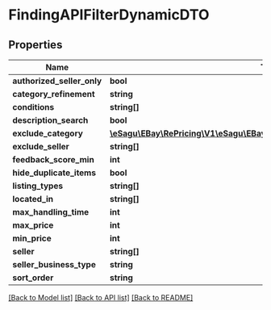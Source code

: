 # FindingAPIFilterDynamicDTO

## Properties
Name | Type | Description | Notes
------------ | ------------- | ------------- | -------------
**authorized_seller_only** | **bool** |  | [optional] 
**category_refinement** | **string** |  | [optional] 
**conditions** | **string[]** |  | [optional] 
**description_search** | **bool** |  | [optional] 
**exclude_category** | [**\eSagu\EBay\RePricing\V1\eSagu\EBay\RePricing\V1\Model\EbayCategoryDTO[]**](EbayCategoryDTO.md) |  | [optional] 
**exclude_seller** | **string[]** |  | [optional] 
**feedback_score_min** | **int** |  | [optional] 
**hide_duplicate_items** | **bool** |  | [optional] 
**listing_types** | **string[]** |  | [optional] 
**located_in** | **string[]** |  | [optional] 
**max_handling_time** | **int** |  | [optional] 
**max_price** | **int** |  | [optional] 
**min_price** | **int** |  | [optional] 
**seller** | **string[]** |  | [optional] 
**seller_business_type** | **string** |  | [optional] 
**sort_order** | **string** |  | [optional] 

[[Back to Model list]](../README.md#documentation-for-models) [[Back to API list]](../README.md#documentation-for-api-endpoints) [[Back to README]](../README.md)


